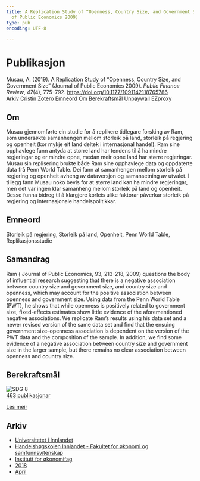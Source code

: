```yaml
---
title: A Replication Study of “Openness, Country Size, and Government Size” (Journal
  of Public Economics 2009)
type: pub
encoding: UTF-8

---
```

<h1>Publikasjon</h1>
<article id="csl-bib-container-8XHY46MM" class="csl-bib-container">
  <div class="csl-bib-body"> <div class="csl-entry">Musau, A. (2019). A Replication Study of “Openness, Country Size, and Government Size” (Journal of Public Economics 2009). <i>Public Finance Review</i>, <i>47</i>(4), 775–792. <a href="https://doi.org/10.1177/1091142118765786">https://doi.org/10.1177/1091142118765786</a></div> </div>
  <div class="csl-bib-buttons">
    <a href="#taxonomy-article-8XHY46MM" alt="archive" class="csl-bib-button">Arkiv</a>
    <a href="https://app.cristin.no/results/show.jsf?id=1578853" alt="Cristin" class="csl-bib-button">Cristin</a>
    <a href="http://zotero.org/groups/5881554/items/8XHY46MM" alt="Zotero" class="csl-bib-button">Zotero</a>
    <a href="#keywords-article-8XHY46MM" alt="keywords" class="csl-bib-button">Emneord</a>
    <a href="#about-article-8XHY46MM" alt="about_pub" class="csl-bib-button">Om</a>
    <a href="#sdg-article-8XHY46MM" alt="sdg" class="csl-bib-button">Berekraftsmål</a>
    <a href="https://doi.org/10.1177/1091142118765786" alt="Unpaywall" class="csl-bib-button">Unpaywall</a>
    <a href="https://doi.org/10.1177/1091142118765786" alt="EZproxy" class="csl-bib-button">EZproxy</a>
  </div>
  <div id="csl-bib-meta-container-8XHY46MM"></div>
</article>
<div id="csl-bib-meta-8XHY46MM" class="csl-bib-meta">
  <article id="about-article-8XHY46MM" class="about_pub-article">
    <h1>Om</h1>
    Musau gjennomførte ein studie for å replikere tidlegare forsking av Ram, som undersøkte samanhengen mellom storleik på land, storleik på regjering og openheit (kor mykje eit land deltek i internasjonal handel). Ram sine opphavlege funn antyda at større land har tendens til å ha mindre regjeringar og er mindre opne, medan meir opne land har større regjeringar. Musau sin replisering brukte både Ram sine opphavlege data og oppdaterte data frå Penn World Table. Dei fann at samanhengen mellom storleik på regjering og openheit avheng av dataversjon og samansetning av utvalet. I tillegg fann Musau noko bevis for at større land kan ha mindre regjeringar, men det var ingen klar samanheng mellom storleik på land og openheit. Desse funna bidreg til å klargjere korleis ulike faktorar påverkar storleik på regjering og internasjonale handelspolitikkar.
  </article>
  <article id="keywords-article-8XHY46MM" class="keywords-article">
    <h1>Emneord</h1>
    Storleik på regjering, Storleik på land, Openheit, Penn World Table, Replikasjonsstudie
  </article>
  <article id="abstract-article-8XHY46MM" class="abstract-article">
    <h1>Samandrag</h1>
    Ram ( Journal of Public Economics, 93, 213-218, 2009) questions the body of influential research suggesting that there is a negative association between country size and government size, and country size and openness, which may account for the positive association between openness and government size. Using data from the Penn World Table (PWT), he shows that while openness is positively related to government size, fixed-effects estimates show little evidence of the aforementioned negative associations. We replicate Ram’s results using his data set and a newer revised version of the same data set and find that the ensuing government size–openness association is dependent on the version of the PWT data and the composition of the sample. In addition, we find some evidence of a negative association between country size and government size in the larger sample, but there remains no clear association between openness and country size.
  </article>
  <article id="sdg-article-8XHY46MM" class="sdg-article">
    <h1>Berekraftsmål</h1>
    <div class="sdg-container"><div id="sdg8" class="sdg">
        <img src="{{< params subfolder >}}images/sdg/sdg08_nn.png" class="image" alt="SDG 8">
        <div class="sdg-overlay">
          <a href="{{< params subfolder >}}nn/archive/?sdg=8#archive" class="sdg-publication-count"><span>463</span> publikasjonar</a>
          <p><a href="https://fn.no/om-fn/fns-baerekraftsmaal/anstendig-arbeid-og-oekonomisk-vekst?lang=nno-NO" class="sdg-read-more">Les meir</a></p>
        </div>
      </div></div>
  </article>
  <article id="taxonomy-article-8XHY46MM" class="taxonomy-article">
    <h1>Arkiv</h1>
    <ul>
      <li><a href="{{< params subfolder >}}nn/archive/?key=3DCRN523">Universitetet i Innlandet</a></li>
      <li><a href="{{< params subfolder >}}nn/archive/?key=DU8Q9LN9">Handelshøgskolen Innlandet - Fakultet for økonomi og samfunnsvitenskap</a></li>
      <li><a href="{{< params subfolder >}}nn/archive/?key=3IQA89I8">Institutt for økonomifag</a></li>
      <li><a href="{{< params subfolder >}}nn/archive/?key=J22GWYYH">2018</a></li>
      <li><a href="{{< params subfolder >}}nn/archive/?key=9ARGKL78">April</a></li>
    </ul>
  </article>
</div>
